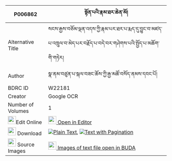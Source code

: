 |P006862|སྟོན་པའི་རྣམ་ཐར་ཆེན་མོ། 
| --- | --- 
|Alternative Title |སངས་རྒྱས་བཅོམ་ལྡན་འདས་ཀྱི་རྣམ་པར་ཐར་པ་རྨད་དུ་བྱུང་བ་མཛད་པ་འཁྲུལ་བ་མེད་པར་བརྗོད་པ་བདེ་བར་གཤེགས་པའི་སྤྱོད་པ་མཆོག་གི་གཏེར།
|Author| སྣ་ནམ་བཙུན་པ་སྐལ་བཟང་ཆོས་ཀྱི་རྒྱ་མཚོ་བསོད་ནམས་དབང་པོ།
|BDRC ID | W22181
|Creator | Google OCR
|Number of Volumes| 1
|<img width="25" src="https://img.icons8.com/color/25/000000/edit-property.png">Edit Online| [<img width="25" src="https://avatars.githubusercontent.com/u/45091458?s=200&v=4"> Open in Editor](http://editor.openpecha.org/P006862)
|<img width="25" src="https://img.icons8.com/fluent/48/000000/download-2.png"/>  Download | [![](https://img.icons8.com/color/20/000000/txt.png)Plain Text](https://github.com/Openpecha/P006862/releases/download/v1/tonpa_i_namtar_chen_mo_plain_P006862.zip), [![](https://img.icons8.com/color/20/000000/txt.png)Text with Pagination](https://github.com/Openpecha/P006862/releases/download/v1/tonpa_i_namtar_chen_mo_pages_P006862.zip)
|<img width="25" src="https://img.icons8.com/plasticine/100/000000/pictures-folder.png"/>  Source Images | [<img width="25" src="https://library.bdrc.io/icons/BUDA-small.svg"> Images of text file open in BUDA](https://library.bdrc.io/show/bdr:W22181)
